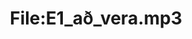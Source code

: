 ---
title: File:E1_að_vera.mp3
recording of: að vera
reading speed: slow
speaker: E
license: CC0
---
